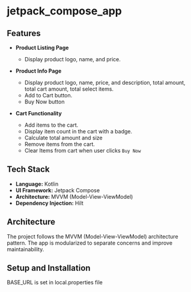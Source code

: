 # jetpack_compose_app

## Features

- **Product Listing Page**
    - Display product logo, name, and price.

- **Product Info Page**
    - Display product logo, name, price, and description, total amount, total cart amount, total select items.
    - Add to Cart button.
    - Buy Now button

- **Cart Functionality**
    - Add items to the cart.
    - Display item count in the cart with a badge.
    - Calculate total amount and size
    - Remove items from the cart.
    - Clear Items from cart when user clicks `Buy Now`

## Tech Stack

- **Language:** Kotlin
- **UI Framework:** Jetpack Compose
- **Architecture:** MVVM (Model-View-ViewModel)
- **Dependency Injection:** Hilt

## Architecture

The project follows the MVVM (Model-View-ViewModel) architecture pattern. The app is modularized to separate concerns and improve maintainability.

## Setup and Installation

BASE_URL is set in local.properties file